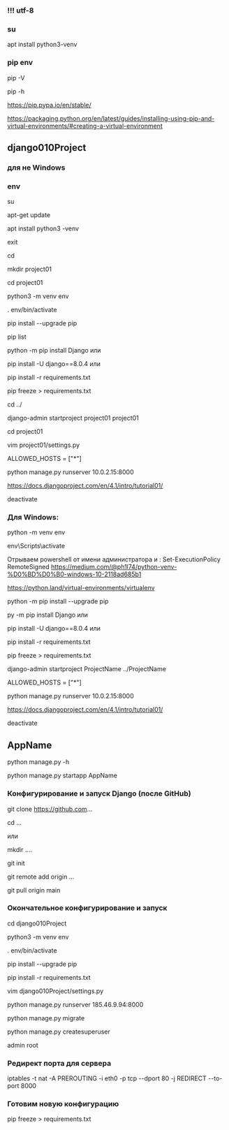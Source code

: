 ### !!! utf-8

### su

apt install python3-venv

### pip env


pip -V

pip -h

https://pip.pypa.io/en/stable/

https://packaging.python.org/en/latest/guides/installing-using-pip-and-virtual-environments/#creating-a-virtual-environment



## django010Project

### для не Windows
### env  

su

apt-get update

apt install python3 -venv

exit

cd

mkdir project01

cd project01

python3 -m venv env

. env/bin/activate

pip install --upgrade pip

pip list

python -m pip install Django  или

pip install -U django==8.0.4 или

pip install -r requirements.txt

pip freeze > requirements.txt

cd ../

django-admin startproject project01 project01

cd project01

vim project01/settings.py

ALLOWED_HOSTS = ["*"]

python manage.py runserver 10.0.2.15:8000

https://docs.djangoproject.com/en/4.1/intro/tutorial01/

deactivate

### Для Windows: 

python -m venv env

env\Scripts\activate

Отрываем powershell от имени администратора и : Set-ExecutionPolicy RemoteSigned 
https://medium.com/@ph1l74/python-venv-%D0%BD%D0%B0-windows-10-2118ad685b1 



https://python.land/virtual-environments/virtualenv

python -m pip install --upgrade pip 

py -m pip install Django или

pip install -U django==8.0.4 или

pip install -r requirements.txt

pip freeze > requirements.txt

django-admin startproject ProjectName ../ProjectName

ALLOWED_HOSTS = ["*"]

python manage.py runserver 10.0.2.15:8000

https://docs.djangoproject.com/en/4.1/intro/tutorial01/

deactivate



## AppName

python manage.py -h

python manage.py startapp AppName


### Конфигурирование и запуск Django (после GitHub)

git clone https://github.com...

cd ... 

или

mkdir ....

git init

git remote add origin ...

git pull origin main


### Окончательное конфигурирование и запуск

cd django010Project

python3 -m venv env

. env/bin/activate

pip install --upgrade pip

pip install -r requirements.txt

vim django010Project/settings.py

python manage.py runserver 185.46.9.94:8000

python manage.py migrate

python manage.py createsuperuser

admin root


### Редирект порта для сервера
iptables -t nat -A PREROUTING -i eth0 -p tcp --dport 80 -j REDIRECT --to-port 8000

### Готовим новую конфигурацию 

pip freeze > requirements.txt

